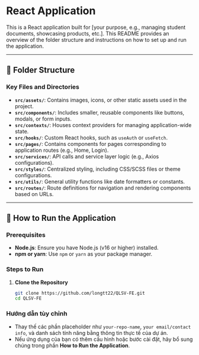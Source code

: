 # React Application

This is a React application built for [your purpose, e.g., managing student documents, showcasing products, etc.]. This README provides an overview of the folder structure and instructions on how to set up and run the application.

---

## 📁 Folder Structure


### Key Files and Directories

- **`src/assets/`**: Contains images, icons, or other static assets used in the project.
- **`src/components/`**: Includes smaller, reusable components like buttons, modals, or form inputs.
- **`src/contexts/`**: Houses context providers for managing application-wide state.
- **`src/hooks/`**: Custom React hooks, such as `useAuth` or `useFetch`.
- **`src/pages/`**: Contains components for pages corresponding to application routes (e.g., Home, Login).
- **`src/services/`**: API calls and service layer logic (e.g., Axios configurations).
- **`src/styles/`**: Centralized styling, including CSS/SCSS files or theme configurations.
- **`src/utils/`**: General utility functions like date formatters or constants.
- **`src/routes/`**: Route definitions for navigation and rendering components based on URLs.

---

## 🚀 How to Run the Application

### Prerequisites
- **Node.js**: Ensure you have Node.js (v16 or higher) installed.
- **npm or yarn**: Use `npm` or `yarn` as your package manager.

### Steps to Run

1. **Clone the Repository**
   ```bash
   git clone https://github.com/longtt22/QLSV-FE.git
   cd QLSV-FE


### Hướng dẫn tùy chỉnh
- Thay thế các phần placeholder như `your-repo-name`, `your email/contact info`, và danh sách tính năng bằng thông tin thực tế của dự án.
- Nếu ứng dụng của bạn có thêm cấu hình hoặc bước cài đặt, hãy bổ sung chúng trong phần **How to Run the Application**.


